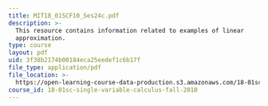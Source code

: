 ```yaml
---
title: MIT18_01SCF10_Ses24c.pdf
description: >-
  This resource contains information related to examples of linear
  approximation.
type: course
layout: pdf
uid: 3f38b2174b00184eca25eedef1c6b17f
file_type: application/pdf
file_location: >-
  https://open-learning-course-data-production.s3.amazonaws.com/18-01sc-single-variable-calculus-fall-2010/3f38b2174b00184eca25eedef1c6b17f_MIT18_01SCF10_Ses24c.pdf
course_id: 18-01sc-single-variable-calculus-fall-2010
---
```

